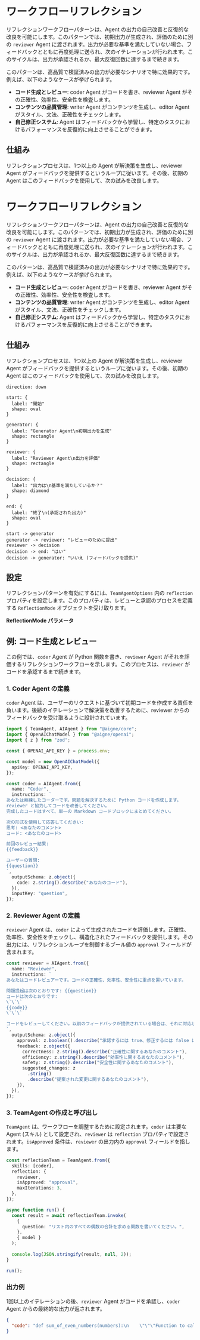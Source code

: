 # ワークフローリフレクション

リフレクションワークフローパターンは、Agent の出力の自己改善と反復的な改良を可能にします。このパターンでは、初期出力が生成され、評価のために別の `reviewer` Agent に渡されます。出力が必要な基準を満たしていない場合、フィードバックとともに再度処理に送られ、次のイテレーションが行われます。このサイクルは、出力が承認されるか、最大反復回数に達するまで続きます。

このパターンは、高品質で検証済みの出力が必要なシナリオで特に効果的です。例えば、以下のようなケースが挙げられます。
- **コード生成とレビュー**: coder Agent がコードを書き、reviewer Agent がその正確性、効率性、安全性を検査します。
- **コンテンツの品質管理**: writer Agent がコンテンツを生成し、editor Agent がスタイル、文法、正確性をチェックします。
- **自己修正システム**: Agent はフィードバックから学習し、特定のタスクにおけるパフォーマンスを反復的に向上させることができます。

## 仕組み

リフレクションプロセスは、1つ以上の Agent が解決策を生成し、reviewer Agent がフィードバックを提供するというループに従います。その後、初期の Agent はこのフィードバックを使用して、次の試みを改良します。

# ワークフローリフレクション

リフレクションワークフローパターンは、Agent の出力の自己改善と反復的な改良を可能にします。このパターンでは、初期出力が生成され、評価のために別の `reviewer` Agent に渡されます。出力が必要な基準を満たしていない場合、フィードバックとともに再度処理に送られ、次のイテレーションが行われます。このサイクルは、出力が承認されるか、最大反復回数に達するまで続きます。

このパターンは、高品質で検証済みの出力が必要なシナリオで特に効果的です。例えば、以下のようなケースが挙げられます。
- **コード生成とレビュー**: coder Agent がコードを書き、reviewer Agent がその正確性、効率性、安全性を検査します。
- **コンテンツの品質管理**: writer Agent がコンテンツを生成し、editor Agent がスタイル、文法、正確性をチェックします。
- **自己修正システム**: Agent はフィードバックから学習し、特定のタスクにおけるパフォーマンスを反復的に向上させることができます。

## 仕組み

リフレクションプロセスは、1つ以上の Agent が解決策を生成し、reviewer Agent がフィードバックを提供するというループに従います。その後、初期の Agent はこのフィードバックを使用して、次の試みを改良します。

```d2
direction: down

start: { 
  label: "開始"
  shape: oval 
}

generator: {
  label: "Generator Agent\n初期出力を生成"
  shape: rectangle
}

reviewer: {
  label: "Reviewer Agent\n出力を評価"
  shape: rectangle
}

decision: {
  label: "出力は\n基準を満たしているか？"
  shape: diamond
}

end: {
  label: "終了\n(承認された出力)"
  shape: oval
}

start -> generator
generator -> reviewer: "レビューのために提出"
reviewer -> decision
decision -> end: "はい"
decision -> generator: "いいえ (フィードバックを提供)"
```

## 設定

リフレクションパターンを有効にするには、`TeamAgentOptions` 内の `reflection` プロパティを設定します。このプロパティは、レビューと承認のプロセスを定義する `ReflectionMode` オブジェクトを受け取ります。

**ReflectionMode パラメータ**

<x-field-group>
  <x-field data-name="reviewer" data-type="Agent" data-required="true" data-desc="出力のレビューとフィードバックの提供を担当する Agent。"></x-field>
  <x-field data-name="isApproved" data-type="((output: Message) => PromiseOrValue<boolean | unknown>) | string" data-required="true" data-desc="結果が承認されたかどうかを判断する、reviewer の出力内の関数またはフィールド名。関数の場合、reviewer の出力を受け取り、承認には truthy な値を返す必要があります。文字列の場合、出力内の対応するフィールドが truthy かどうかがチェックされます。"></x-field>
  <x-field data-name="maxIterations" data-type="number" data-required="false" data-default="3" data-desc="プロセスが終了するまでのレビューとフィードバックのサイクルの最大数。これにより、無限ループを防ぎます。"></x-field>
  <x-field data-name="returnLastOnMaxIterations" data-type="boolean" data-required="false" data-default="false" data-desc="`true` に設定すると、`maxIterations` に達したときに、承認されていなくても最後に生成された出力が返されます。`false` の場合、エラーがスローされます。"></x-field>
</x-field-group>

## 例: コード生成とレビュー

この例では、`coder` Agent が Python 関数を書き、`reviewer` Agent がそれを評価するリフレクションワークフローを示します。このプロセスは、`reviewer` がコードを承認するまで続きます。

### 1. Coder Agent の定義

`coder` Agent は、ユーザーのリクエストに基づいて初期コードを作成する責任を負います。後続のイテレーションで解決策を改善するために、reviewer からのフィードバックを受け取るように設計されています。

```typescript
import { TeamAgent, AIAgent } from "@aigne/core";
import { OpenAIChatModel } from "@aigne/openai";
import { z } from "zod";

const { OPENAI_API_KEY } = process.env;

const model = new OpenAIChatModel({
  apiKey: OPENAI_API_KEY,
});

const coder = AIAgent.from({
  name: "Coder",
  instructions: `
あなたは熟練したコーダーです。問題を解決するために Python コードを作成します。
reviewer と協力してコードを改善してください。
完成したコードはすべて、単一の Markdown コードブロックにまとめてください。

次の形式を使用して応答してください:
思考: <あなたのコメント>
コード: <あなたのコード>

前回のレビュー結果:
{{feedback}}

ユーザーの質問:
{{question}}
`,
  outputSchema: z.object({
    code: z.string().describe("あなたのコード"),
  }),
  inputKey: "question",
});
```

### 2. Reviewer Agent の定義

`reviewer` Agent は、`coder` によって生成されたコードを評価します。正確性、効率性、安全性をチェックし、構造化されたフィードバックを提供します。その出力には、リフレクションループを制御するブール値の `approval` フィールドが含まれます。

```typescript
const reviewer = AIAgent.from({
  name: "Reviewer",
  instructions: `
あなたはコードレビュアーです。コードの正確性、効率性、安全性に重点を置いています。

問題提起は次のとおりです: {{question}}
コードは次のとおりです:
\`\`\`
{{code}}
\`\`\`

コードをレビューしてください。以前のフィードバックが提供されている場合は、それに対応しているか確認してください。
`,
  outputSchema: z.object({
    approval: z.boolean().describe("承認するには true、修正するには false に設定してください"),
    feedback: z.object({
      correctness: z.string().describe("正確性に関するあなたのコメント"),
      efficiency: z.string().describe("効率性に関するあなたのコメント"),
      safety: z.string().describe("安全性に関するあなたのコメント"),
      suggested_changes: z
        .string()
        .describe("提案された変更に関するあなたのコメント"),
    }),
  }),
});
```

### 3. TeamAgent の作成と呼び出し

`TeamAgent` は、ワークフローを調整するために設定されます。`coder` は主要な Agent (スキル) として設定され、`reviewer` は `reflection` プロパティで設定されます。`isApproved` 条件は、`reviewer` の出力内の `approval` フィールドを指します。

```typescript
const reflectionTeam = TeamAgent.from({
  skills: [coder],
  reflection: {
    reviewer,
    isApproved: "approval",
    maxIterations: 3,
  },
});

async function run() {
  const result = await reflectionTeam.invoke(
    {
      question: "リスト内のすべての偶数の合計を求める関数を書いてください。",
    },
    { model }
  );
  
  console.log(JSON.stringify(result, null, 2));
}

run();
```

### 出力例

1回以上のイテレーションの後、`reviewer` Agent がコードを承認し、`coder` Agent からの最終的な出力が返されます。

```json
{
  "code": "def sum_of_even_numbers(numbers):\n    \"\"\"Function to calculate the sum of all even numbers in a list.\"\"\"\n    return sum(number for number in numbers if number % 2 == 0)"
}
```